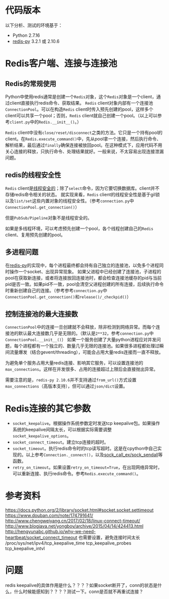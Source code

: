 # 代码版本

以下分析、测试的环境基于：
* Python 2.7.16
* [redis-py](https://github.com/andymccurdy/redis-py) 3.2.1 或 2.10.6

# Redis客户端、连接与连接池

## Redis的常规使用

Python中使用redis通常是创建一个`Redis`对象，这个`Redis`对象是一个client，通过client直接执行redis命令、获取结果。
`Redis` client对象内部有一个连接池`ConnectionPool`。可以在构造`Redis` client时传入预先创建的pool，这样多个client可以共享一个pool；否则，`Redis` client就自己创建一个pool。（以上可以参考`client.py`中的`Redis.__init__()`。）

`Redis` client中没有`close/reset/disconnect`之类的方法。它只是一个持有pool的client。在`Redis.execute_command()`中，先从pool拿一个连接，然后执行命令、解析结果，最后通过`finally`确保连接被放回pool。在这种模式下，应用代码不用关心连接的释放，只执行命令、处理结果就好。一般来说，不太容易出现连接泄漏问题。

## redis的线程安全性

`Redis` client是[线程安全的](https://github.com/andymccurdy/redis-py#thread-safety)；除了`select`命令，因为它要切换数据库。client并不存储redis命令相关的状态。
就实现来看，`Redis` client的线程安全性是基于gil锁以及`list/set`这些内置对象的线程安全性。（参考`connection.py`中`ConnectionPool.get_connection()`）

但是`PubSub/Pipeline`对象不是线程安全的。

如果是多线程环境，可以考虑预先创建一个pool，各个线程创建自己的`Redis` client、复用预先创建的pool。

## 多进程问题

在[redis-py](https://github.com/andymccurdy/redis-py)的实现中，每个进程最终都会持有自己独立的连接池，以免多个进程同时操作一个socket、出现异常现象。
如果父进程中已经创建了连接池，子进程的pool在获取新连接，或者将连接放回连接池时，都会检查连接池缓存的pid与当前pid是否一致。如果pid不一致，pool会清空父进程创建的所有连接，后续执行命令时重新创建自己的连接。（参考参考`connection.py`中`ConnectionPool.get_connection()`和`release()/_checkpid()`）

## 控制连接池的最大连接数

`ConnectionPool`中的连接一旦创建就不会释放，除非检测到网络异常。而每个连接池的默认最大连接数几乎是无限的。（默认是`2**32`，参考`connection.py`中`ConnectionPool.__init__()`）
如果一个服务创建了大量python进程应对并发问题，每个进程都有一个独立的、数量几乎无限的连接池。如果很多进程都处理过瞬间流量爆发（结合gevent/threading），可能会占用大量redis连接而一直不释放。

为避免单个服务占用大量redis连接、影响其它服务，可以设置连接池的`max_connections`。这样在并发很多、占用的连接超过上限后会直接抛出异常。

需要注意的是，`redis-py 2.10.6`并不支持通过`from_url()`方式设置`max_connections`（高版本支持），但可以通过`json/dict`设置。

# Redis连接的其它参数

* `socket_keepalive`。根据操作系统参数定时发送tcp keepalive包。如果操作系统的keepalive间隔太长，可以根据实际需要调整`socket_keepalive_options`。
* `socket_connect_timeout`。建立tcp连接的超时。
* `socket_timeout`。执行redis命令时的tcp读写超时。这是在cpython中自己实现的。以上参考`Connection._connect()`，以及[sock_call_ex/sock_sendall](https://github.com/python/cpython/blob/master/Modules/socketmodule.c)等函数。
* `retry_on_timeout`。如果设置`retry_on_timeout=True`，在出现网络异常时，可以重新连接、执行redis命令。参考`Redis.execute_command()`。

# 参考资料

https://docs.python.org/2/library/socket.html#socket.socket.settimeout
https://www.douban.com/note/174791641/
http://www.chengweiyang.cn/2017/02/18/linux-connect-timeout/
http://www.blogjava.net/yongboy/archive/2015/04/14/424413.html
http://hengyunabc.github.io/why-we-need-heartbeat/socket_connect_timeout 也需要设置，避免连接时间太长
/proc/sys/net/ipv4/tcp_keepalive_time tcp_keepalive_probes tcp_keepalive_intvl

# 问题

redis keepalive的具体作用是什么？？？？如果socket断开了，conn的状态是什么，什么时候能感知到？？？？测试一下。conn是否就不再重试连接？